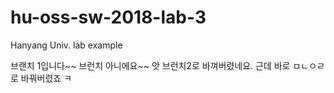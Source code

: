 # hu-oss-sw-2018-lab-3
Hanyang Univ. lab example

브랜치 1입니다~~ 브런치 아니에요~~
앗 브런치2로 바껴버렸네요. 근데 바로 ㅁㄴㅇㄹ로 바꿔버렸죠 ㅋ